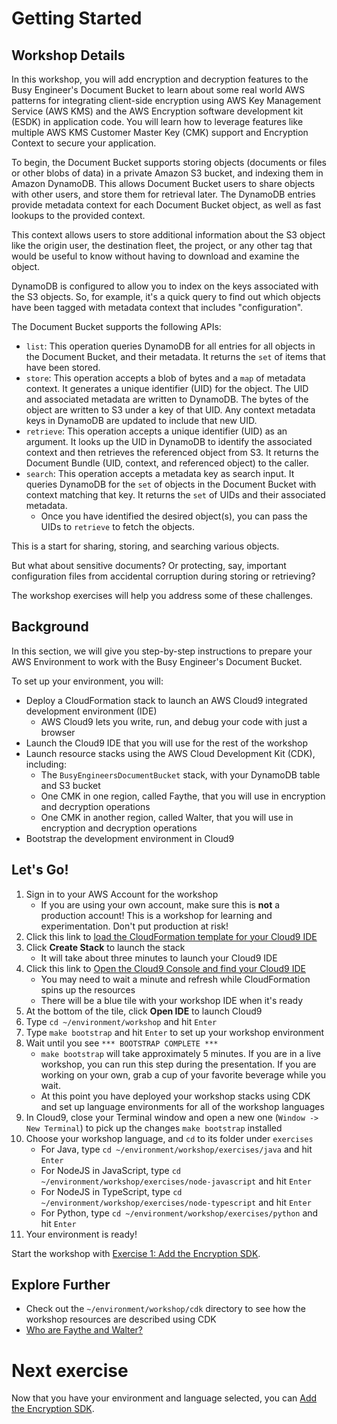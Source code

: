 # Getting Started

## Workshop Details
In this workshop, you will add encryption and decryption features to the Busy Engineer's Document Bucket to learn about some real world AWS patterns for integrating client-side encryption using AWS Key Management Service (AWS KMS) and the AWS Encryption software development kit (ESDK) in application code. You will learn how to leverage features like multiple AWS KMS Customer Master Key (CMK) support and Encryption Context to secure your application.

To begin, the Document Bucket supports storing objects (documents or files or other blobs of data) in a private Amazon S3 bucket, and indexing them in Amazon DynamoDB. This allows Document Bucket users to share objects with other users, and store them for retrieval later. The DynamoDB entries provide metadata context for each Document Bucket object, as well as fast lookups to the provided context.

This context allows users to store additional information about the S3 object like the origin user, the destination fleet, the project, or any other tag that would be useful to know without having to download and examine the object.

DynamoDB is configured to allow you to index on the keys associated with the S3 objects. So, for example, it's a quick query to find out which objects have been tagged with metadata context that includes "configuration".

The Document Bucket supports the following APIs:

* `list`: This operation queries DynamoDB for all entries for all objects in the Document Bucket, and their metadata. It returns the `set` of items that have been stored.
* `store`: This operation accepts a blob of bytes and a `map` of metadata context. It generates a unique identifier (UID) for the object. The UID and associated metadata are written to DynamoDB. The bytes of the object are written to S3 under a key of that UID. Any context metadata keys in DynamoDB are updated to include that new UID.
* `retrieve`: This operation accepts a unique identifier (UID) as an argument. It looks up the UID in DynamoDB to identify the associated context and then retrieves the referenced object from S3. It returns the Document Bundle (UID, context, and referenced object) to the caller.
* `search`: This operation accepts a metadata key as search input. It queries DynamoDB for the `set` of objects in the Document Bucket with context matching that key. It returns the `set` of UIDs and their associated metadata.
    * Once you have identified the desired object(s), you can pass the UIDs to `retrieve` to fetch the objects.

This is a start for sharing, storing, and searching various objects. 

But what about sensitive documents? Or protecting, say, important configuration files from accidental corruption during storing or retrieving? 

The workshop exercises will help you address some of these challenges.

## Background

In this section, we will give you step-by-step instructions to prepare your AWS Environment to work with the Busy Engineer's Document Bucket. 

To set up your environment, you will:

* Deploy a CloudFormation stack to launch an AWS Cloud9 integrated development environment (IDE)
   * AWS Cloud9 lets you write, run, and debug your code with just a browser
* Launch the Cloud9 IDE that you will use for the rest of the workshop
* Launch resource stacks using the AWS Cloud Development Kit (CDK), including:
    * The `BusyEngineersDocumentBucket` stack, with your DynamoDB table and S3 bucket
    * One CMK in one region, called Faythe, that you will use in encryption and decryption operations
    * One CMK in another region, called Walter, that you will use in encryption and decryption operations
* Bootstrap the development environment in Cloud9

## Let's Go!

1. Sign in to your AWS Account for the workshop
    * If you are using your own account, make sure this is **not** a production account! This is a workshop for learning and experimentation. Don't put production at risk!
1. Click this link to <a href="https://us-east-2.console.aws.amazon.com/cloudformation/home?region=us-east-2#/stacks/quickcreate?templateUrl=https%3A%2F%2Fbusy-engineers-cfn.s3.us-east-2.amazonaws.com%2Fdocument-bucket-cloud9-bootstrap.yaml&stackName=BusyEngineersDocumentBucketEnvironment" target="_blank">load the CloudFormation template for your Cloud9 IDE</a>
1. Click **Create Stack** to launch the stack
   * It will take about three minutes to launch your Cloud9 IDE
1. Click this link to <a href="https://us-east-2.console.aws.amazon.com/cloud9/home?region=us-east-2#" target="_blank">Open the Cloud9 Console and find your Cloud9 IDE</a>
   * You may need to wait a minute and refresh while CloudFormation spins up the resources
   * There will be a blue tile with your workshop IDE when it's ready
1. At the bottom of the tile, click **Open IDE** to launch Cloud9
1. Type `cd ~/environment/workshop` and hit `Enter`
1. Type `make bootstrap` and hit `Enter` to set up your workshop environment
1. Wait until you see `*** BOOTSTRAP COMPLETE ***`
   * `make bootstrap` will take approximately 5 minutes. If you are in a live workshop, you can run this step during the presentation. If you are working on your own, grab a cup of your favorite beverage while you wait.
   * At this point you have deployed your workshop stacks using CDK and set up language environments for all of the workshop languages
1. In Cloud9, close your Terminal window and open a new one (`Window -> New Terminal`) to pick up the changes `make bootstrap` installed
1. Choose your workshop language, and `cd` to its folder under `exercises`
    * For Java, type `cd ~/environment/workshop/exercises/java` and hit `Enter`
    * For NodeJS in JavaScript, type `cd ~/environment/workshop/exercises/node-javascript` and hit `Enter`
    * For NodeJS in TypeScript, type `cd ~/environment/workshop/exercises/node-typescript` and hit `Enter`
    * For Python, type `cd ~/environment/workshop/exercises/python` and hit `Enter`
1. Your environment is ready! 

Start the workshop with [Exercise 1: Add the Encryption SDK](./add-the-encryption-sdk.md).

## Explore Further

* Check out the `~/environment/workshop/cdk` directory to see how the workshop resources are described using CDK
* <a href="https://en.wikipedia.org/wiki/Alice_and_Bob#Cast_of_characters" target="_blank">Who are Faythe and Walter?</a>

# Next exercise

Now that you have your environment and language selected, you can [Add the Encryption SDK](./add-the-encryption-sdk.md).
